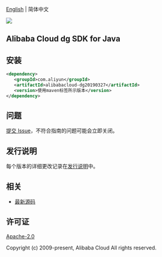 [English](README.md) | 简体中文

![](https://aliyunsdk-pages.alicdn.com/icons/AlibabaCloud.svg)

## Alibaba Cloud dg SDK for Java

## 安装

```xml
<dependency>
   <groupId>com.aliyun</groupId>
   <artifactId>alibabacloud-dg20190327</artifactId>
   <version>使用maven标签所示版本</version>
</dependency>
```

## 问题

[提交 Issue](https://github.com/aliyun/alibabacloud-java-async-sdk/issues/new)，不符合指南的问题可能会立即关闭。

## 发行说明

每个版本的详细更改记录在[发行说明](./ChangeLog.txt)中。

## 相关

- [最新源码](https://github.com/aliyun/alibabacloud-async-java-sdk/)

## 许可证

[Apache-2.0](http://www.apache.org/licenses/LICENSE-2.0)

Copyright (c) 2009-present, Alibaba Cloud All rights reserved.
